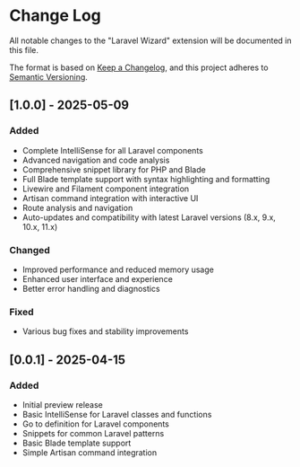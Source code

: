 # Change Log

All notable changes to the "Laravel Wizard" extension will be documented in this file.

The format is based on [Keep a Changelog](https://keepachangelog.com/en/1.0.0/),
and this project adheres to [Semantic Versioning](https://semver.org/spec/v2.0.0.html).

## [1.0.0] - 2025-05-09

### Added
- Complete IntelliSense for all Laravel components
- Advanced navigation and code analysis
- Comprehensive snippet library for PHP and Blade
- Full Blade template support with syntax highlighting and formatting
- Livewire and Filament component integration
- Artisan command integration with interactive UI
- Route analysis and navigation
- Auto-updates and compatibility with latest Laravel versions (8.x, 9.x, 10.x, 11.x)

### Changed
- Improved performance and reduced memory usage
- Enhanced user interface and experience
- Better error handling and diagnostics

### Fixed
- Various bug fixes and stability improvements

## [0.0.1] - 2025-04-15

### Added
- Initial preview release
- Basic IntelliSense for Laravel classes and functions
- Go to definition for Laravel components
- Snippets for common Laravel patterns
- Basic Blade template support
- Simple Artisan command integration